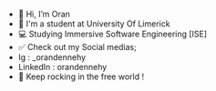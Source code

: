 - 👋 Hi, I’m Oran
- 📖 I'm a student at University Of Limerick
- 💻 Studying Immersive Software Engineering [ISE]
- ✅ Check out my Social medias;
- Ig : _orandennehy
- LinkedIn : orandennehy
- 🌊 Keep rocking in the free world !



<!---
tldoran/tldoran is a ✨ special ✨ repository because its `README.md` (this file) appears on your GitHub profile.
You can click the Preview link to take a look at your changes.
--->

